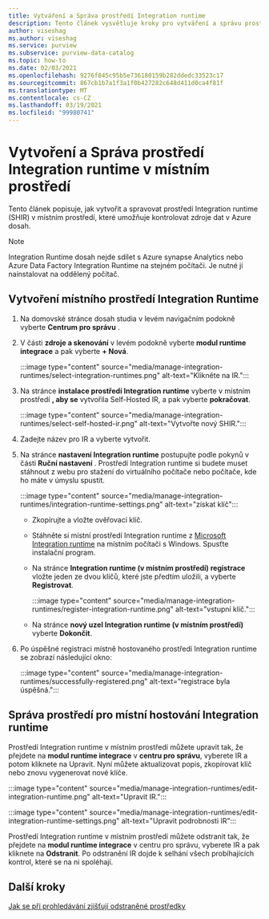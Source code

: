 ```yaml
---
title: Vytváření a Správa prostředí Integration runtime
description: Tento článek vysvětluje kroky pro vytváření a správu prostředí Integration runtime v Azure dosah.
author: viseshag
ms.author: viseshag
ms.service: purview
ms.subservice: purview-data-catalog
ms.topic: how-to
ms.date: 02/03/2021
ms.openlocfilehash: 9276f845c95b5e736180159b282ddedc33523c17
ms.sourcegitcommit: 867cb1b7a1f3a1f0b427282c648d411d0ca4f81f
ms.translationtype: MT
ms.contentlocale: cs-CZ
ms.lasthandoff: 03/19/2021
ms.locfileid: "99980741"
---
```

# <a name="create-and-manage-a-self-hosted-integration-runtime"></a>Vytvoření a Správa prostředí Integration runtime v místním prostředí

Tento článek popisuje, jak vytvořit a spravovat prostředí Integration runtime (SHIR) v místním prostředí, které umožňuje kontrolovat zdroje dat v Azure dosah.

> [!NOTE]
> Integration Runtime dosah nejde sdílet s Azure synapse Analytics nebo Azure Data Factory Integration Runtime na stejném počítači. Je nutné ji nainstalovat na oddělený počítač.

## <a name="create-a-self-hosted-integration-runtime"></a>Vytvoření místního prostředí Integration Runtime

1. Na domovské stránce dosah studia v levém navigačním podokně vyberte **Centrum pro správu** .

2. V části **zdroje a skenování** v levém podokně vyberte **modul runtime integrace** a pak vyberte **+ Nová**.

   :::image type="content" source="media/manage-integration-runtimes/select-integration-runtimes.png" alt-text="Klikněte na IR.":::

3. Na stránce **instalace prostředí Integration runtime** vyberte v místním prostředí **, aby se** vytvořila Self-Hosted IR, a pak vyberte **pokračovat**.

   :::image type="content" source="media/manage-integration-runtimes/select-self-hosted-ir.png" alt-text="Vytvořte nový SHIR.":::

4. Zadejte název pro IR a vyberte vytvořit.

5. Na stránce **nastavení Integration runtime** postupujte podle pokynů v části **Ruční nastavení** . Prostředí Integration runtime si budete muset stáhnout z webu pro stažení do virtuálního počítače nebo počítače, kde ho máte v úmyslu spustit.

   :::image type="content" source="media/manage-integration-runtimes/integration-runtime-settings.png" alt-text="získat klíč":::

   - Zkopírujte a vložte ověřovací klíč.

   - Stáhněte si místní prostředí Integration runtime z [Microsoft Integration runtime](https://www.microsoft.com/download/details.aspx?id=39717) na místním počítači s Windows. Spusťte instalační program.

   - Na stránce **Integration runtime (v místním prostředí) registrace** vložte jeden ze dvou klíčů, které jste předtím uložili, a vyberte **Registrovat**.

     :::image type="content" source="media/manage-integration-runtimes/register-integration-runtime.png" alt-text="vstupní klíč.":::

   - Na stránce **nový uzel Integration runtime (v místním prostředí)** vyberte **Dokončit**.

6. Po úspěšné registraci místně hostovaného prostředí Integration runtime se zobrazí následující okno:

   :::image type="content" source="media/manage-integration-runtimes/successfully-registered.png" alt-text="registrace byla úspěšná.":::

## <a name="manage-a-self-hosted-integration-runtime"></a>Správa prostředí pro místní hostování Integration runtime

Prostředí Integration runtime v místním prostředí můžete upravit tak, že přejdete na **modul runtime integrace** v **centru pro správu**, vyberete IR a potom kliknete na Upravit. Nyní můžete aktualizovat popis, zkopírovat klíč nebo znovu vygenerovat nové klíče.

:::image type="content" source="media/manage-integration-runtimes/edit-integration-runtime.png" alt-text="Upravit IR.":::

:::image type="content" source="media/manage-integration-runtimes/edit-integration-runtime-settings.png" alt-text="Upravit podrobnosti IR":::

Prostředí Integration runtime v místním prostředí můžete odstranit tak, že přejdete na **modul runtime integrace** v centru pro správu, vyberete IR a pak kliknete na **Odstranit**. Po odstranění IR dojde k selhání všech probíhajících kontrol, které se na ni spoléhají.

## <a name="next-steps"></a>Další kroky

[Jak se při prohledávání zjišťují odstraněné prostředky](concept-detect-deleted-assets.md)
